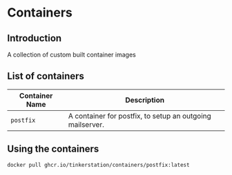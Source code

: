# Containers

## Introduction
A collection of custom built container images

## List of containers
|    Container Name            |  Description                          |
|------------------------------|---------------------------------------|
| `postfix`| A container for postfix, to setup an outgoing mailserver. |

## Using the containers 
```bash
docker pull ghcr.io/tinkerstation/containers/postfix:latest
```